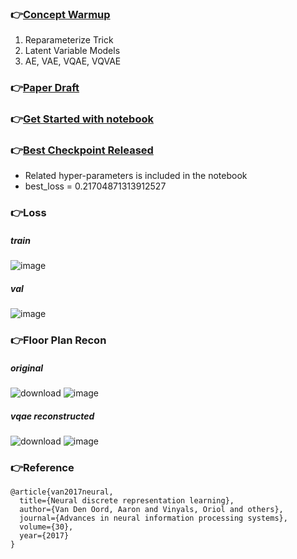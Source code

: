### 👉[Concept Warmup](https://github.com/ZixunHuang1997/VQVAE-Archetype/blob/main/review-generative-sol.pdf)
1. Reparameterize Trick
2. Latent Variable Models
3. AE, VAE, VQAE, VQVAE


### 👉[Paper Draft](https://docs.google.com/document/d/1ge4OY-r1BiU2jtaeFwXgkGBtqrn0BLNq0VhEswCeo_Y/edit?usp=sharing)

### 👉[Get Started with notebook](https://github.com/ZixunHuang1997/VQVAE-Archetype/blob/main/train.ipynb)

### 👉[Best Checkpoint Released](https://github.com/ZixunHuang1997/VQVAE-Archetype/tree/main/best_checkpoint)
- Related hyper-parameters is included in the notebook
- best_loss = 0.21704871313912527

### 👉Loss
##### train
![image](https://github.com/ZixunHuang1997/VQVAE-Archetype/assets/106426767/4c672a49-da2f-4157-bbfb-9d74de229ebc)
##### val
![image](https://github.com/ZixunHuang1997/VQVAE-Archetype/assets/106426767/b8b03c4c-3066-410e-b958-60db297fe3d4)

### 👉Floor Plan Recon
##### original
![download](https://github.com/ZixunHuang1997/VQVAE-Archetype/assets/106426767/027d137d-6c23-46ec-809a-39c0f3b67e71)
![image](https://github.com/ZixunHuang1997/VQVAE-Archetype/assets/106426767/95b3e876-120d-41a3-9d94-7a49f562512a)

##### vqae reconstructed
![download](https://github.com/ZixunHuang1997/VQVAE-Archetype/assets/106426767/8ff2786b-83b7-4391-a528-66210b659e47)
![image](https://github.com/ZixunHuang1997/VQVAE-Archetype/assets/106426767/5d688ebe-b08d-44ea-b8df-33464c6a7fba)


### 👉Reference
```
@article{van2017neural,
  title={Neural discrete representation learning},
  author={Van Den Oord, Aaron and Vinyals, Oriol and others},
  journal={Advances in neural information processing systems},
  volume={30},
  year={2017}
}
```
